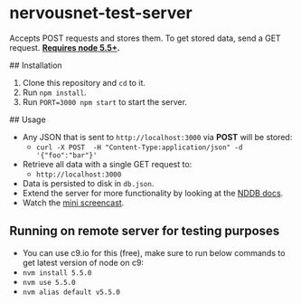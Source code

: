# nervousnet-test-server
Accepts POST requests and stores them. To get stored data, send a GET request. __[Requires node 5.5+](https://nodejs.org/en/download/package-manager).__

## Installation

1. Clone this repository and `cd` to it.
2. Run `npm install`.
3. Run `PORT=3000 npm start` to start the server.

## Usage

- Any JSON that is sent to `http://localhost:3000` via __POST__ will be stored:
  - `curl -X POST  -H "Content-Type:application/json" -d '{"foo":"bar"}'`
- Retrieve all data with a single GET request to:
  - `http://localhost:3000`
- Data is persisted to disk in `db.json`.
- Extend the server for more functionality by looking at the [NDDB docs](https://github.com/nodeGame/NDDB).
- Watch the [mini screencast](http://cl.ly/2R0X3E2i0P1T).


## Running on remote server for testing purposes
- You can use c9.io for this (free), make sure to run below commands to get latest version of node on c9:
- `nvm install 5.5.0`
- `nvm use 5.5.0`
- `nvm alias default v5.5.0`
